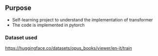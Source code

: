 ## Purpose
- Self-learning project to understand the implementation of transformer
- The code is implemented in pytorch

### Dataset used
https://huggingface.co/datasets/opus_books/viewer/en-it/train
